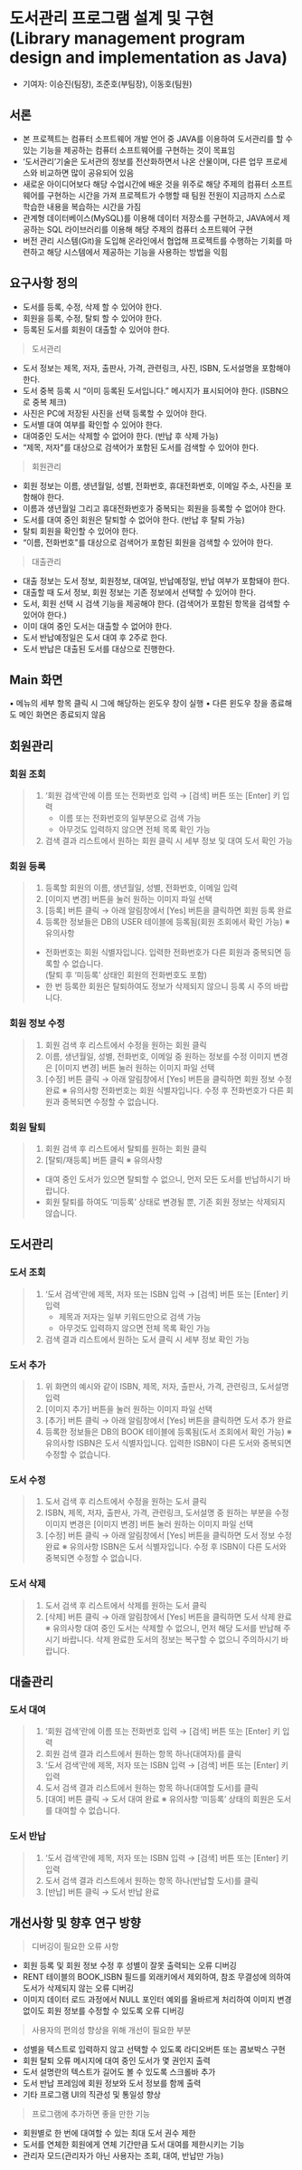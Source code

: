 # 도서관리 프로그램 설계 및 구현<br>(Library management program design and implementation as Java)
- 기여자: 이승진(팀장), 조준호(부팀장), 이동호(팀원)

## 서론
- 본 프로젝트는 컴퓨터 소프트웨어 개발 언어 중 JAVA를 이용하여 도서관리를 할 수 있는 기능을 제공하는 컴퓨터 소프트웨어를 구현하는 것이 목표임
- ‘도서관리’기술은 도서관의 정보를 전산화하면서 나온 산물이며, 다른 업무 프로세스와 비교하면 많이 공유되어 있음
- 새로운 아이디어보다 해당 수업시간에 배운 것을 위주로 해당 주제의 컴퓨터 소프트웨어를 구현하는 시간을 가져 프로젝트가 수행할 때 팀원 전원이 지금까지 스스로 학습한 내용을 복습하는 시간을 가짐
- 관계형 데이터베이스(MySQL)를 이용해 데이터 저장소를 구현하고, JAVA에서 제공하는 SQL 라이브러리를 이용해 해당 주제의 컴퓨터 소프트웨어 구현
- 버전 관리 시스템(Git)을 도입해 온라인에서 협업해 프로젝트를 수행하는 기회를 마련하고 해당 시스템에서 제공하는 기능을 사용하는 방법을 익힘

## 요구사항 정의
- 도서를 등록, 수정, 삭제 할 수 있어야 한다.
- 회원을 등록, 수정, 탈퇴 할 수 있어야 한다.
- 등록된 도서를 회원이 대출할 수 있어야 한다.

> 도서관리
- 도서 정보는 제목, 저자, 출판사, 가격, 관련링크, 사진, ISBN, 도서설명을 포함해야 한다. 
- 도서 중복 등록 시 “이미 등록된 도서입니다.” 메시지가 표시되어야 한다. (ISBN으로 중복 체크)
- 사진은 PC에 저장된 사진을 선택 등록할 수 있어야 한다. 
- 도서별 대여 여부를 확인할 수 있어야 한다. 
- 대여중인 도서는 삭제할 수 없어야 한다. (반납 후 삭제 가능)
- “제목, 저자"를 대상으로 검색어가 포함된 도서를 검색할 수 있어야 한다. 

> 회원관리
- 회원 정보는 이름, 생년월일, 성별, 전화번호, 휴대전화번호, 이메일 주소, 사진을 포함해야 한다. 
- 이름과 생년월일 그리고 휴대전화번호가 중복되는 회원을 등록할 수 없어야 한다. 
- 도서를 대여 중인 회원은 탈퇴할 수 없어야 한다. (반납 후 탈퇴 가능)
- 탈퇴 회원을 확인할 수 있어야 한다. 
- “이름, 전화번호"를 대상으로 검색어가 포함된 회원을 검색할 수 있어야 한다. 

> 대출관리
- 대출 정보는 도서 정보, 회원정보, 대여일, 반납예정일, 반납 여부가 포함돼야 한다. 
- 대출할 때 도서 정보, 회원 정보는 기존 정보에서 선택할 수 있어야 한다. 
- 도서, 회원 선택 시 검색 기능을 제공해야 한다. (검색어가 포함된 항목을 검색할 수 있어야 한다.)
- 이미 대여 중인 도서는 대출할 수 없어야 한다. 
- 도서 반납예정일은 도서 대여 후 2주로 한다. 
- 도서 반납은 대출된 도서를 대상으로 진행한다.

## Main 화면
• 메뉴의 세부 항목 클릭 시 그에 해당하는 윈도우 창이 실행
• 다른 윈도우 창을 종료해도 메인 화면은 종료되지 않음

## 회원관리
### 회원 조회
> 1. ‘회원 검색’란에 이름 또는 전화번호 입력 → [검색] 버튼 또는 [Enter] 키 입력
>    - 이름 또는 전화번호의 일부분으로 검색 가능
>    - 아무것도 입력하지 않으면 전체 목록 확인 가능
> 2. 검색 결과 리스트에서 원하는 회원 클릭 시 세부 정보 및 대여 도서 확인 가능
### 회원 등록
> 1. 등록할 회원의 이름, 생년월일, 성별, 전화번호, 이메일 입력
> 2. [이미지 변경] 버튼을 눌러 원하는 이미지 파일 선택
> 3. [등록] 버튼 클릭 → 아래 알림창에서 [Yes] 버튼을 클릭하면 회원 등록 완료
> 4. 등록한 정보들은 DB의 USER 테이블에 등록됨(회원 조회에서 확인 가능)
> ※ 유의사항
> - 전화번호는 회원 식별자입니다. 입력한 전화번호가 다른 회원과 중복되면 등록할 수 없습니다.<br>(탈퇴 후 ‘미등록’ 상태인 회원의 전화번호도 포함)
> - 한 번 등록한 회원은 탈퇴하여도 정보가 삭제되지 않으니 등록 시 주의 바랍니다. 
### 회원 정보 수정
> 1. 회원 검색 후 리스트에서 수정을 원하는 회원 클릭
> 2. 이름, 생년월일, 성별, 전화번호, 이메일 중 원하는 정보를 수정
> 이미지 변경은 [이미지 변경] 버튼 눌러 원하는 이미지 파일 선택
> 3. [수정] 버튼 클릭 → 아래 알림창에서 [Yes] 버튼을 클릭하면 회원 정보 수정 완료
> ※ 유의사항
> 전화번호는 회원 식별자입니다. 수정 후 전화번호가 다른 회원과 중복되면 수정할 수 없습니다.
### 회원 탈퇴
> 1. 회원 검색 후 리스트에서 탈퇴를 원하는 회원 클릭
> 2. [탈퇴/재등록] 버튼 클릭
> ※ 유의사항
> - 대여 중인 도서가 있으면 탈퇴할 수 없으니, 먼저 모든 도서를 반납하시기 바랍니다.
> - 회원 탈퇴를 하여도 ‘미등록’ 상태로 변경될 뿐, 기존 회원 정보는 삭제되지 않습니다.

## 도서관리
### 도서 조회
> 1. ‘도서 검색’란에 제목, 저자 또는 ISBN 입력 → [검색] 버튼 또는 [Enter] 키 입력
>    - 제목과 저자는 일부 키워드만으로 검색 가능
>    - 아무것도 입력하지 않으면 전체 목록 확인 가능
> 2. 검색 결과 리스트에서 원하는 도서 클릭 시 세부 정보 확인 가능
### 도서 추가
> 1. 위 화면의 예시와 같이 ISBN, 제목, 저자, 출판사, 가격, 관련링크, 도서설명 입력
> 2. [이미지 추가] 버튼을 눌러 원하는 이미지 파일 선택 
> 3. [추가] 버튼 클릭 → 아래 알림창에서 [Yes] 버튼을 클릭하면 도서 추가 완료
> 4. 등록한 정보들은 DB의 BOOK 테이블에 등록됨(도서 조회에서 확인 가능)
> ※ 유의사항
> ISBN은 도서 식별자입니다. 입력한 ISBN이 다른 도서와 중복되면 수정할 수 없습니다. 
### 도서 수정
> 1. 도서 검색 후 리스트에서 수정을 원하는 도서 클릭
> 2. ISBN, 제목, 저자, 출판사, 가격, 관련링크, 도서설명 중 원하는 부분을 수정
> 이미지 변경은 [이미지 변경] 버튼 눌러 원하는 이미지 파일 선택
> 3. [수정] 버튼 클릭 → 아래 알림창에서 [Yes] 버튼을 클릭하면 도서 정보 수정 완료
> ※ 유의사항
> ISBN은 도서 식별자입니다. 수정 후 ISBN이 다른 도서와 중복되면 수정할 수 없습니다. 
### 도서 삭제
> 1. 도서 검색 후 리스트에서 삭제를 원하는 도서 클릭
> 2. [삭제] 버튼 클릭 → 아래 알림창에서 [Yes] 버튼을 클릭하면 도서 삭제 완료
> ※ 유의사항
> 대여 중인 도서는 삭제할 수 없으니, 먼저 해당 도서를 반납해 주시기 바랍니다.
> 삭제 완료한 도서의 정보는 복구할 수 없으니 주의하시기 바랍니다.

## 대출관리
### 도서 대여
> 1. ‘회원 검색’란에 이름 또는 전화번호 입력 → [검색] 버튼 또는 [Enter] 키 입력
> 2. 회원 검색 결과 리스트에서 원하는 항목 하나(대여자)를 클릭
> 3. ‘도서 검색’란에 제목, 저자 또는 ISBN 입력 → [검색] 버튼 또는 [Enter] 키 입력
> 4. 도서 검색 결과 리스트에서 원하는 항목 하나(대여할 도서)를 클릭
> 5. [대여] 버튼 클릭 → 도서 대여 완료
> ※ 유의사항
> ‘미등록’ 상태의 회원은 도서를 대여할 수 없습니다.
### 도서 반납
> 1. ‘도서 검색’란에 제목, 저자 또는 ISBN 입력 → [검색] 버튼 또는 [Enter] 키 입력
> 2. 도서 검색 결과 리스트에서 원하는 항목 하나(반납할 도서)를 클릭
> 3. [반납] 버튼 클릭 → 도서 반납 완료

## 개선사항 및 향후 연구 방향
> 디버깅이 필요한 오류 사항
- 회원 등록 및 회원 정보 수정 후 성별이 잘못 출력되는 오류 디버깅
- RENT 테이블의 BOOK_ISBN 필드를 외래키에서 제외하여, 참조 무결성에 의하여 도서가 삭제되지 않는 오류 디버깅
- 이미지 데이터 로드 과정에서 NULL 포인터 예외를 올바르게 처리하여 이미지 변경 없이도 회원 정보를 수정할 수 있도록 오류 디버깅

> 사용자의 편의성 향상을 위해 개선이 필요한 부분
- 성별을 텍스트로 입력하지 않고 선택할 수 있도록 라디오버튼 또는 콤보박스 구현
- 회원 탈퇴 오류 메시지에 대여 중인 도서가 몇 권인지 출력
- 도서 설명란의 텍스트가 길어도 볼 수 있도록 스크롤바 추가
- 도서 반납 프레임에 회원 정보와 도서 정보를 함께 출력
- 기타 프로그램 UI의 직관성 및 통일성 향상

> 프로그램에 추가하면 좋을 만한 기능
- 회원별로 한 번에 대여할 수 있는 최대 도서 권수 제한
- 도서를 연체한 회원에게 연체 기간만큼 도서 대여를 제한시키는 기능
- 관리자 모드(관리자가 아닌 사용자는 조회, 대여, 반납만 가능)
